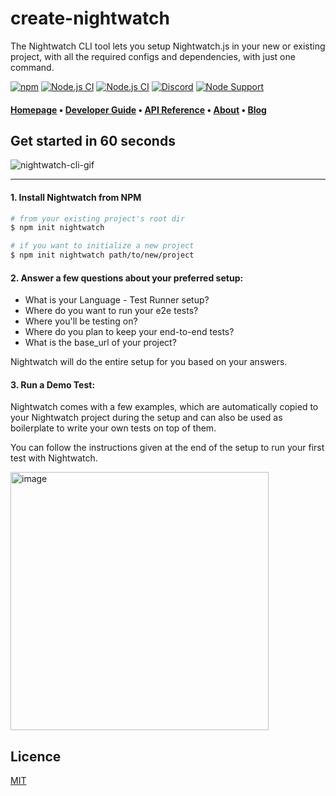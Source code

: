 # create-nightwatch

The Nightwatch CLI tool lets you setup Nightwatch.js in your new or existing project, with all the required configs and dependencies, with just one command.

[![npm](https://img.shields.io/npm/v/nightwatch.svg)](https://www.npmjs.com/package/nightwatch)
[![Node.js CI](https://github.com/nightwatchjs/create-nightwatch/actions/workflows/ubuntu-latest.yml/badge.svg?branch=main)](https://github.com/nightwatchjs/create-nightwatch/actions/workflows/ubuntu-latest.yml)
[![Node.js CI](https://github.com/nightwatchjs/create-nightwatch/actions/workflows/windows-latest.yml/badge.svg?branch=main)](https://github.com/nightwatchjs/create-nightwatch/actions/workflows/windows-latest.yml)
[![Discord][discord-badge]][discord]
[![Node Support](https://img.shields.io/badge/node-%3E12.x-brightgreen.svg)](https://github.com/nightwatchjs/nightwatch/blob/27a855a2ec0c2008073708d5a2286c2819584fdc/.github/workflows/build-node.yaml#L19)

#### [Homepage](https://nightwatchjs.org) &bullet; [Developer Guide](https://nightwatchjs.org/guide) &bullet; [API Reference](https://nightwatchjs.org/api) &bullet; [About](https://nightwatchjs.org/about) &bullet; [Blog](https://nightwatchjs.org/blog)

## Get started in 60 seconds
![nightwatch-cli-gif](https://user-images.githubusercontent.com/39924567/174761950-fbf54e86-b160-4597-b169-976344ff6ef0.gif)


---

#### 1. Install Nightwatch from NPM

```sh
# from your existing project's root dir
$ npm init nightwatch

# if you want to initialize a new project
$ npm init nightwatch path/to/new/project
```

#### 2. Answer a few questions about your preferred setup:

- What is your Language - Test Runner setup? 
- Where do you want to run your e2e tests? 
- Where you'll be testing on? 
- Where do you plan to keep your end-to-end tests? 
- What is the base_url of your project? 

Nightwatch will do the entire setup for you based on your answers.

#### 3. Run a Demo Test:

Nightwatch comes with a few examples, which are automatically copied to your Nightwatch project during the setup and can also be used as boilerplate to write your own tests on top of them.

You can follow the instructions given at the end of the setup to run your first test with Nightwatch.

<img width="413" alt="image" src="https://user-images.githubusercontent.com/39924567/174763723-aff4d501-6320-402c-81cc-de75fbb5e8f0.png">


## Licence
[MIT](https://github.com/nightwatchjs/nightwatch/blob/main/LICENSE.md)

[discord-badge]: https://img.shields.io/discord/618399631038218240.svg?color=7389D8&labelColor=6A7EC2&logo=discord&logoColor=ffffff&style=flat-square
[discord]: https://discord.gg/SN8Da2X
